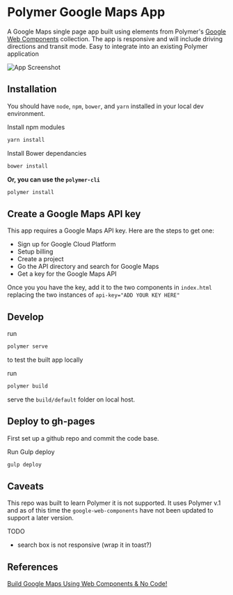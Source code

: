 # Polymer Google Maps App

A Google Maps single page app built using elements from Polymer's [Google Web Components](https://elements.polymer-project.org/browse?package=google-web-components) collection. The app is responsive and will include driving directions and transit mode. Easy to integrate into an existing Polymer application

![App Screenshot](https://raw.githubusercontent.com/smerth/polymer-google-maps-app/master/Screenshot.png)

## Installation

You should have `node`, `npm`, `bower`, and `yarn` installed in your local dev environment.

Install npm modules

```bash
yarn install
```

Install Bower dependancies

```bash
bower install
```

**Or, you can use the `polymer-cli`**

```bash
polymer install
```

## Create a Google Maps API key

This app requires a Google Maps API key. Here are the steps to get one:

- Sign up for Google Cloud Platform
- Setup billing
- Create a project
- Go the API directory and search for Google Maps
- Get a key for the Google Maps API

Once you you have the key, add it to the two components in `index.html` replacing the two instances of `api-key="ADD YOUR KEY HERE"`

## Develop

run

```bash
polymer serve
```

to test the built app locally

run

```bash
polymer build
```

serve the `build/default` folder on local host.

## Deploy to gh-pages

First set up a github repo and commit the code base.

Run Gulp deploy

```bash
gulp deploy
```

## Caveats

This repo was built to learn Polymer it is not supported. It uses Polymer v.1 and as of this time the `google-web-components` have not been updated to support a later version.

TODO

- search box is not responsive (wrap it in toast?)

## References

[Build Google Maps Using Web Components & No Code!](https://codelabs.developers.google.com/codelabs/polymer-maps/index.html?index=..%2F..%2Findex#0)
